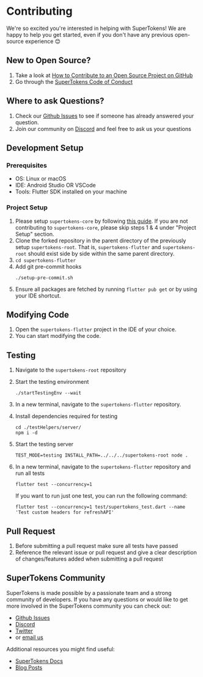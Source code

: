# Contributing

We're so excited you're interested in helping with SuperTokens! We are happy to help you get started, even if you don't have any previous open-source experience :blush:

## New to Open Source?
1. Take a look at [How to Contribute to an Open Source Project on GitHub](https://egghead.io/courses/how-to-contribute-to-an-open-source-project-on-github)
2. Go through the [SuperTokens Code of Conduct](https://github.com/supertokens/supertokens-android/blob/master/CODE_OF_CONDUCT.md)

## Where to ask Questions?
1. Check our [Github Issues](https://github.com/supertokens/supertokens-flutter/issues) to see if someone has already answered your question.  
2. Join our community on [Discord](https://supertokens.io/discord) and feel free to ask us your questions  


## Development Setup  

### Prerequisites
- OS: Linux or macOS
- IDE: Android Studio OR VSCode
- Tools: Flutter SDK installed on your machine

### Project Setup
1. Please setup `supertokens-core` by following [this guide](https://github.com/supertokens/supertokens-core/blob/master/CONTRIBUTING.md#development-setup). If you are not contributing to `supertokens-core`, please skip  steps 1 & 4 under "Project Setup" section.
2. Clone the forked repository in the parent directory of the previously setup `supertokens-root`. That is, `supertokens-flutter` and `supertokens-root` should exist side by side within the same parent directory.
3. `cd supertokens-flutter`
4. Add git pre-commit hooks
   ```
   ./setup-pre-commit.sh
   ```
5. Ensure all packages are fetched by running `flutter pub get` or by using your IDE shortcut.

## Modifying Code  
1. Open the `supertokens-flutter` project in the IDE of your choice.
2. You can start modifying the code.

## Testing
1. Navigate to the `supertokens-root` repository
2. Start the testing environment
   ```
   ./startTestingEnv --wait
   ```
3. In a new terminal, navigate to the `supertokens-flutter` repository.
4. Install dependencies required for testing
   ```
   cd ./testHelpers/server/
   npm i -d
   ```
5. Start the testing server
   ```
   TEST_MODE=testing INSTALL_PATH=../../../supertokens-root node .
   ```
6. In a new terminal, navigate to the `supertokens-flutter` repository and run all tests
   ```
   flutter test --concurrency=1
   ```

   If you want to run just one test, you can run the following command:
   ```
   flutter test --concurrency=1 test/supertokens_test.dart --name 'Test custom headers for refreshAPI'
   ```

## Pull Request
1. Before submitting a pull request make sure all tests have passed
2. Reference the relevant issue or pull request and give a clear description of changes/features added when submitting a pull request

## SuperTokens Community
SuperTokens is made possible by a passionate team and a strong community of developers. If you have any questions or would like to get more involved in the SuperTokens community you can check out:
  - [Github Issues](https://github.com/supertokens/supertokens-flutter/issues)
  - [Discord](https://supertokens.io/discord)
  - [Twitter](https://twitter.com/supertokensio)
  - or [email us](mailto:team@supertokens.com)
  
Additional resources you might find useful:
  - [SuperTokens Docs](https://supertokens.io/docs/community/getting-started/installation)
  - [Blog Posts](https://supertokens.io/blog/)